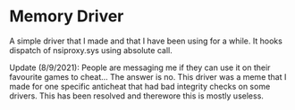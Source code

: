 # Memory Driver
A simple driver that I made and that I have been using for a while. It hooks dispatch of nsiproxy.sys using absolute call.

Update (8/9/2021): People are messaging me if they can use it on their favourite games to cheat... The answer is no. This driver was a meme that I made for one specific anticheat that had bad integrity checks on some drivers. This has been resolved and therewore this is mostly useless.
